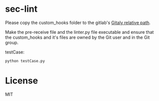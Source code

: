 # sec-lint

Please copy the custom_hooks folder to the gitlab's [Gitaly relative path](https://docs.gitlab.com/ee/administration/server_hooks.html). 

Make the pre-receive file and the linter.py file executable and ensure that the custom_hooks and it's files are owned by the Git user and in the Git group.

testCase:
```bash
python testCase.py
```

# License
MIT